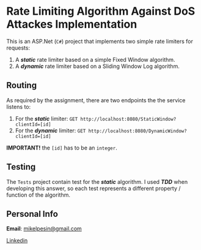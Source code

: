 # Rate Limiting Algorithm Against DoS Attackes Implementation
This is an ASP.Net (`C#`) project that implements two simple rate limiters for requests:
1. A ___static___ rate limiter based on a simple Fixed Window algorithm.
1. A ___dynamic___ rate limiter based on a Sliding Window Log algorithm.

## Routing
As required by the assignment, there are two endpoints the the service listens to:
1. For the ___static___ limiter: `GET http://localhost:8080/StaticWindow?clientId=[id]`
1. For the ___dynamic___ limiter: `GET http://localhost:8080/DynamicWindow?clientId=[id]`

__IMPORTANT!__ the `[id]` has to be an `integer`.
## Testing

The `Tests` project contain test for the ___static___ algorithm. 
I used ___TDD___ when developing this answer, so each test represents a different property / function of the algorithm. 

## Personal Info

__Email__: mikelpesin@gmail.com

[Linkedin](https://www.linkedin.com/in/michaelpesin87/)
